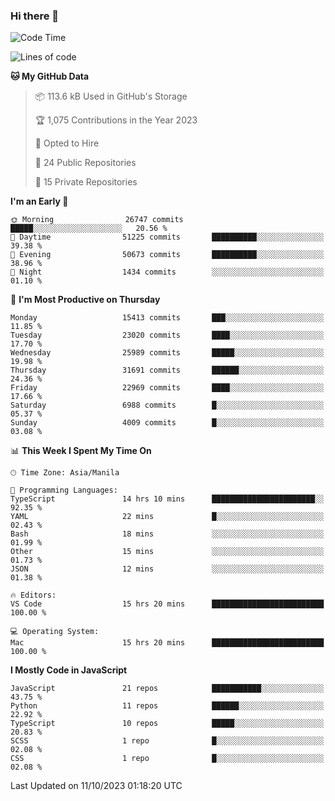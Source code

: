 ### Hi there 👋

<!--START_SECTION:waka-->
![Code Time](http://img.shields.io/badge/Code%20Time-412%20hrs%2036%20mins-blue)

![Lines of code](https://img.shields.io/badge/From%20Hello%20World%20I%27ve%20Written-57.9%20million%20lines%20of%20code-blue)

**🐱 My GitHub Data** 

> 📦 113.6 kB Used in GitHub's Storage 
 > 
> 🏆 1,075 Contributions in the Year 2023
 > 
> 💼 Opted to Hire
 > 
> 📜 24 Public Repositories 
 > 
> 🔑 15 Private Repositories 
 > 
**I'm an Early 🐤** 

```text
🌞 Morning                26747 commits       █████░░░░░░░░░░░░░░░░░░░░   20.56 % 
🌆 Daytime                51225 commits       ██████████░░░░░░░░░░░░░░░   39.38 % 
🌃 Evening                50673 commits       ██████████░░░░░░░░░░░░░░░   38.96 % 
🌙 Night                  1434 commits        ░░░░░░░░░░░░░░░░░░░░░░░░░   01.10 % 
```
📅 **I'm Most Productive on Thursday** 

```text
Monday                   15413 commits       ███░░░░░░░░░░░░░░░░░░░░░░   11.85 % 
Tuesday                  23020 commits       ████░░░░░░░░░░░░░░░░░░░░░   17.70 % 
Wednesday                25989 commits       █████░░░░░░░░░░░░░░░░░░░░   19.98 % 
Thursday                 31691 commits       ██████░░░░░░░░░░░░░░░░░░░   24.36 % 
Friday                   22969 commits       ████░░░░░░░░░░░░░░░░░░░░░   17.66 % 
Saturday                 6988 commits        █░░░░░░░░░░░░░░░░░░░░░░░░   05.37 % 
Sunday                   4009 commits        █░░░░░░░░░░░░░░░░░░░░░░░░   03.08 % 
```


📊 **This Week I Spent My Time On** 

```text
🕑︎ Time Zone: Asia/Manila

💬 Programming Languages: 
TypeScript               14 hrs 10 mins      ███████████████████████░░   92.35 % 
YAML                     22 mins             █░░░░░░░░░░░░░░░░░░░░░░░░   02.43 % 
Bash                     18 mins             ░░░░░░░░░░░░░░░░░░░░░░░░░   01.99 % 
Other                    15 mins             ░░░░░░░░░░░░░░░░░░░░░░░░░   01.73 % 
JSON                     12 mins             ░░░░░░░░░░░░░░░░░░░░░░░░░   01.38 % 

🔥 Editors: 
VS Code                  15 hrs 20 mins      █████████████████████████   100.00 % 

💻 Operating System: 
Mac                      15 hrs 20 mins      █████████████████████████   100.00 % 
```

**I Mostly Code in JavaScript** 

```text
JavaScript               21 repos            ███████████░░░░░░░░░░░░░░   43.75 % 
Python                   11 repos            ██████░░░░░░░░░░░░░░░░░░░   22.92 % 
TypeScript               10 repos            █████░░░░░░░░░░░░░░░░░░░░   20.83 % 
SCSS                     1 repo              █░░░░░░░░░░░░░░░░░░░░░░░░   02.08 % 
CSS                      1 repo              █░░░░░░░░░░░░░░░░░░░░░░░░   02.08 % 
```




 Last Updated on 11/10/2023 01:18:20 UTC
<!--END_SECTION:waka-->
